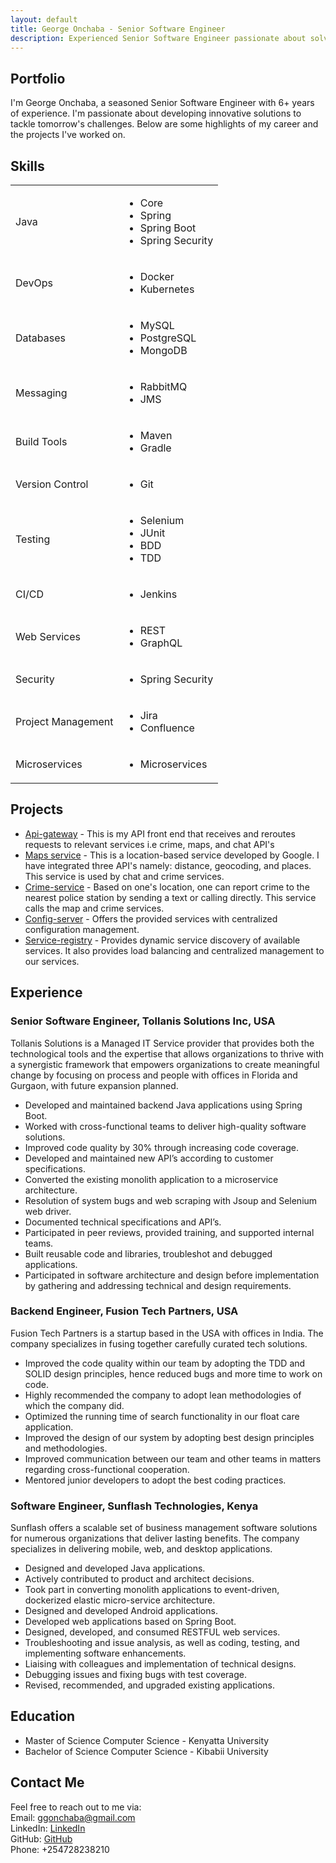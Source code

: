 ```yaml
---
layout: default
title: George Onchaba - Senior Software Engineer
description: Experienced Senior Software Engineer passionate about solving tomorrow's challenges.
---
```


<head>
  <link rel="stylesheet" href="{{ 'style.css' | https://gee-cpu.github.io/api-gateway/ }}">
</head>

<section class="main-content">
  <h1>Portfolio</h1>
  <p>
    I'm George Onchaba, a seasoned Senior Software Engineer with 6+ years of experience. 
    I'm passionate about developing innovative solutions to tackle tomorrow's challenges. 
    Below are some highlights of my career and the projects I've worked on.
  </p>

  <div class="skills-section">
    <h2>Skills</h2>
    <table>
      <tr>
        <td>Java</td>
        <td>
          <ul>
            <li>Core</li>
            <li>Spring</li>
            <li>Spring Boot</li>
            <li>Spring Security</li>
          </ul>
        </td>
      </tr>
      <tr>
        <td>DevOps</td>
        <td>
          <ul>
            <li>Docker</li>
            <li>Kubernetes</li>
          </ul>
        </td>
      </tr>
      <tr>
        <td>Databases</td>
        <td>
          <ul>
            <li>MySQL</li>
            <li>PostgreSQL</li>
            <li>MongoDB</li>
          </ul>
        </td>
      </tr>
      <tr>
        <td>Messaging</td>
        <td>
          <ul>
            <li>RabbitMQ</li>
            <li>JMS</li>
          </ul>
        </td>
      </tr>
      <tr>
        <td>Build Tools</td>
        <td>
          <ul>
            <li>Maven</li>
            <li>Gradle</li>
          </ul>
        </td>
      </tr>
      <tr>
        <td>Version Control</td>
        <td>
          <ul>
            <li>Git</li>
          </ul>
        </td>
      </tr>
      <tr>
        <td>Testing</td>
        <td>
          <ul>
            <li>Selenium</li>
            <li>JUnit</li>
            <li>BDD</li>
            <li>TDD</li>
          </ul>
        </td>
      </tr>
      <tr>
        <td>CI/CD</td>
        <td>
          <ul>
            <li>Jenkins</li>
          </ul>
        </td>
      </tr>
      <tr>
        <td>Web Services</td>
        <td>
          <ul>
            <li>REST</li>
            <li>GraphQL</li>
          </ul>
        </td>
      </tr>
            <tr>
        <td>Security</td>
        <td>
          <ul>
            <li>Spring Security</li>
          </ul>
        </td>
      </tr>
      <tr>
        <td>Project Management</td>
        <td>
          <ul>
            <li>Jira</li>
            <li>Confluence</li>
          </ul>
        </td>
      </tr>
      <tr>
        <td>Microservices</td>
        <td>
          <ul>
            <li>Microservices</li>
          </ul>
        </td>
      </tr>
    </table>
  </div>

 <h2>Projects</h2>
  <ul>
    <li>
      <a href="https://github.com/gee-cpu/api-gateway">Api-gateway</a> - 
      This is my API front end that receives and reroutes requests to relevant services i.e crime, maps, and chat API's
    </li>
    <li>
      <a href="https://github.com/gee-cpu/google-maps-integration">Maps service</a> - 
      This is a location-based service developed by Google. I have integrated three API's namely: distance, geocoding, and places. This service is used by chat and crime services.
    </li>
    <li>
      <a href="https://github.com/gee-cpu/crime-service-impl">Crime-service</a> - 
      Based on one's location, one can report crime to the nearest police station by sending a text or calling directly. This service calls the map and crime services.
    </li>
    <li>
      <a href="https://github.com/gee-cpu/config-server">Config-server</a> - 
      Offers the provided services with centralized configuration management.
    </li>
    <li>
      <a href="https://github.com/gee-cpu/service-registry">Service-registry</a> - 
      Provides dynamic service discovery of available services. It also provides load balancing and centralized management to our services.
    </li>
  </ul>

  <h2>Experience</h2>

  <h3>Senior Software Engineer, Tollanis Solutions Inc, USA</h3>
  <p>
    Tollanis Solutions is a Managed IT Service provider that provides both the technological tools and the expertise that allows organizations to thrive with a synergistic framework that empowers organizations to create meaningful change by focusing on process and people with offices in Florida and Gurgaon, with future expansion planned.
  </p>
  <ul>
    <li>Developed and maintained backend Java applications using Spring Boot.</li>
    <li>Worked with cross-functional teams to deliver high-quality software solutions.</li>
    <li>Improved code quality by 30% through increasing code coverage.</li>
    <li>Developed and maintained new API’s according to customer specifications.</li>
    <li>Converted the existing monolith application to a microservice architecture.</li>
    <li>Resolution of system bugs and web scraping with Jsoup and Selenium web driver.</li>
    <li>Documented technical specifications and API’s.</li>
    <li>Participated in peer reviews, provided training, and supported internal teams.</li>
    <li>Built reusable code and libraries, troubleshot and debugged applications.</li>
    <li>Participated in software architecture and design before implementation by gathering and addressing technical and design requirements.</li>
  </ul>

  <h3>Backend Engineer, Fusion Tech Partners, USA</h3>
  <p>
    Fusion Tech Partners is a startup based in the USA with offices in India. The company specializes in fusing together carefully curated tech solutions.
  </p>
  <ul>
    <li>Improved the code quality within our team by adopting the TDD and SOLID design principles, hence reduced bugs and more time to work on code.</li>
    <li>Highly recommended the company to adopt lean methodologies of which the company did.</li>
    <li>Optimized the running time of search functionality in our float care application.</li>
    <li>Improved the design of our system by adopting best design principles and methodologies.</li>
    <li>Improved communication between our team and other teams in matters regarding cross-functional cooperation.</li>
    <li>Mentored junior developers to adopt the best coding practices.</li>
  </ul>

  <h3>Software Engineer, Sunflash Technologies, Kenya</h3>
  <p>
    Sunflash offers a scalable set of business management software solutions for numerous organizations that deliver lasting benefits. The company specializes in delivering mobile, web, and desktop applications.
  </p>
  <ul>
    <li>Designed and developed Java applications.</li>
    <li>Actively contributed to product and architect decisions.</li>
    <li>Took part in converting monolith applications to event-driven, dockerized elastic micro-service architecture.</li>
    <li>Designed and developed Android applications.</li>
    <li>Developed web applications based on Spring Boot.</li>
    <li>Designed, developed, and consumed RESTFUL web services.</li>
    <li>Troubleshooting and issue analysis, as well as coding, testing, and implementing software enhancements.</li>
    <li>Liaising with colleagues and implementation of technical designs.</li>
    <li>Debugging issues and fixing bugs with test coverage.</li>
    <li>Revised, recommended, and upgraded existing applications.</li>
  </ul>

  <h2>Education</h2>
  <ul>
    <li>Master of Science Computer Science - Kenyatta University</li>
    <li>Bachelor of Science Computer Science - Kibabii University</li>
  </ul>

 <h2>Contact Me</h2>
<p>
  Feel free to reach out to me via:
  <br>
  Email: <a href="mailto:ggonchaba@gmail.com">ggonchaba@gmail.com</a>
  <br>
  LinkedIn: <a href="https://www.linkedin.com/in/gonchaba" target="_blank">LinkedIn</a>
  <br>
  GitHub: <a href="https://github.com/gee-cpu" target="_blank">GitHub</a>
  <br>
  Phone: +254728238210
</p>

</section>
